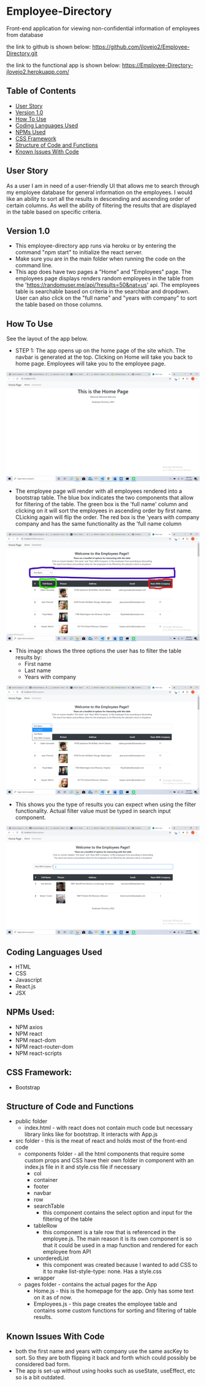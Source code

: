 # Employee-Directory
Front-end application for viewing non-confidential information of employees from database

the link to github is shown below:
https://github.com/jlovejo2/Employee-Directory.git

the link to the functional app is shown below:
https://Employee-Directory-jlovejo2.herokuapp.com/

## Table of Contents
* [User Story](#user-story)
* [Version 1.0](#version-1.0)
* [How To Use](#how-to-use)
* [Coding Languages Used](#coding-languages-used)
* [NPMs Used](#npms-used)
* [CSS Framework](#css-framework)
* [Structure of Code and Functions](#structure-of-code-and-functions)
* [Known Issues With Code](#known-issues-with-code)

## User Story
As a user I am in need of a user-friendly UI that allows me to search through my employee database for general information on the employees.  I would like an ability to sort all the results in descending and ascending order of certain columns.  As well the ability of filtering the results that are displayed in the table based on specific criteria. 

## Version 1.0
* This employee-directory app runs via heroku or by entering the command "npm start" to initialize the react server.
* Make sure you are in the main folder when running the code on the command line.
* This app does have two pages a "Home" and "Employees" page.  The employees page displays renders random employees in the table from the 'https://randomuser.me/api/?results=50&nat=us' api.  The employees table is searchable based on criteria in the searchbar and dropdown.  User can also click on the "full name" and "years with company" to sort the table based on those columns.

## How To Use
See the layout of the app below.

- STEP 1: The app opens up on the home page of the site which.  The navbar is generated at the top.  Clicking on Home will take you back to home page.  Employees will take you to the employee page.

![alt text](/public/assets/images/home-page.png "Starting page of App") 

- The employee page will render with all employees rendered into a bootstrap table.  The blue box indicates the two components that allow for filtering of the table. The green box is the 'full name' column and clicking on it will sort the employees in ascending order by first name.  CLicking again will flip the order.  The red box is the 'years with company company and has the same functionality as the 'full name column
   
![alt text](/public/assets/images/employee-page_LI.jpg "Employee Page") 

- This image shows the three options the user has to filter the table results by:
    - First name
    - Last name
    - Years with company

![alt text](/public/assets/images/drop-down.png "Drop-downP Options") 

- This shows you the type of results you can expect when using the filter functionality.  Actual filter value must be typed in search input component. 

![alt text](/public/assets/images/filter-example.png "Example of Table Filter Results") 


## Coding Languages Used
* HTML
* CSS
* Javascript
* React.js
* JSX

## NPMs Used:
* NPM axios
* NPM react
* NPM react-dom
* NPM react-router-dom
* NPM react-scripts

## CSS Framework:
* Bootstrap

## Structure of Code and Functions
* public folder
    - index.html - with react does not contain much code but necessary library links like for bootstrap.  It interacts with App.js
* src folder - this is the meat of react and holds most of the front-end code
    - components folder - all the html components that require some custom props and CSS have their own folder in component with an index.js file in it and style.css file if necessary
        - col
        - container
        - footer
        - navbar
        - row
        - searchTable
            - this component contains the select option and input for the filtering of the table
        - tableRow
            - this component is a tale row that is referenced in the employee.js.  The main reason it is its own component is so that it could be used in a map function and rendered for each employee from API
        - unorderedList
            - this component was created because I wanted to add CSS to it to make list-style-type: none. Has a style.css
        - wrapper
    - pages folder - contains the actual pages for the App
        - Home.js - this is the homepage for the app.  Only has some text on it as of now.
        - Employees.js - this page creates the employee table and contains some custom functions for sorting and filtering of table results.


## Known Issues With Code
* both the first name and years with company use the same ascKey to sort.  So they are both flipping it back and forth which could possibly be considered bad form.
* The app is set-up without using hooks such as useState, useEffect, etc so is a bit outdated.

